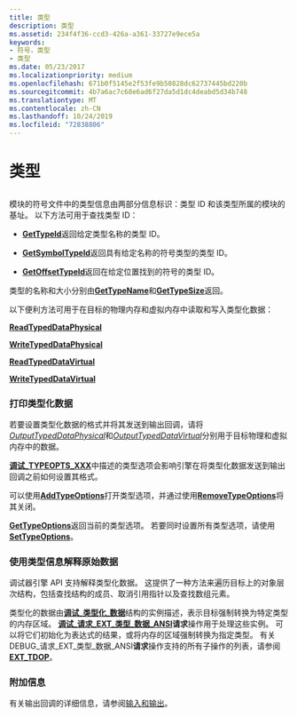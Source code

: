 ```yaml
---
title: 类型
description: 类型
ms.assetid: 234f4f36-ccd3-426a-a361-33727e9ece5a
keywords:
- 符号，类型
- 类型
ms.date: 05/23/2017
ms.localizationpriority: medium
ms.openlocfilehash: 671b0f5145e2f53fe9b50828dc62737445bd220b
ms.sourcegitcommit: 4b7a6ac7c68e6ad6f27da5d1dc4deabd5d34b748
ms.translationtype: MT
ms.contentlocale: zh-CN
ms.lasthandoff: 10/24/2019
ms.locfileid: "72838806"
---
```

# <a name="types"></a>类型


## <span id="ddk_types_dbx"></span><span id="DDK_TYPES_DBX"></span>


模块的符号文件中的类型信息由两部分信息标识：类型 ID 和该类型所属的模块的基址。 以下方法可用于查找类型 ID：

-   [**GetTypeId**](https://docs.microsoft.com/windows-hardware/drivers/ddi/dbgeng/nf-dbgeng-idebugsymbols3-gettypeid)返回给定类型名称的类型 ID。

-   [**GetSymbolTypeId**](https://docs.microsoft.com/windows-hardware/drivers/ddi/dbgeng/nf-dbgeng-idebugsymbols3-getsymboltypeid)返回具有给定名称的符号类型的类型 ID。

-   [**GetOffsetTypeId**](https://docs.microsoft.com/windows-hardware/drivers/ddi/dbgeng/nf-dbgeng-idebugsymbols3-getoffsettypeid)返回在给定位置找到的符号的类型 ID。

类型的名称和大小分别由[**GetTypeName**](https://docs.microsoft.com/windows-hardware/drivers/ddi/dbgeng/nf-dbgeng-idebugsymbols3-gettypename)和[**GetTypeSize**](https://docs.microsoft.com/windows-hardware/drivers/ddi/dbgeng/nf-dbgeng-idebugsymbols3-gettypesize)返回。

以下便利方法可用于在目标的物理内存和虚拟内存中读取和写入类型化数据：

[**ReadTypedDataPhysical**](https://docs.microsoft.com/windows-hardware/drivers/ddi/dbgeng/nf-dbgeng-idebugsymbols3-readtypeddataphysical)

[**WriteTypedDataPhysical**](https://docs.microsoft.com/windows-hardware/drivers/ddi/dbgeng/nf-dbgeng-idebugsymbols3-writetypeddataphysical)

[**ReadTypedDataVirtual**](https://docs.microsoft.com/windows-hardware/drivers/ddi/dbgeng/nf-dbgeng-idebugsymbols3-readtypeddatavirtual)

[**WriteTypedDataVirtual**](https://docs.microsoft.com/windows-hardware/drivers/ddi/dbgeng/nf-dbgeng-idebugsymbols3-writetypeddatavirtual)

### <a name="span-idprinting_typed_dataspanspan-idprinting_typed_dataspanprinting-typed-data"></a><span id="printing_typed_data"></span><span id="PRINTING_TYPED_DATA"></span>打印类型化数据

若要设置类型化数据的格式并将其发送到输出回调，请将[*OutputTypedDataPhysical*](https://docs.microsoft.com/windows-hardware/drivers/ddi/dbgeng/nf-dbgeng-idebugsymbols3-outputtypeddataphysical)和[*OutputTypedDataVirtual*](https://docs.microsoft.com/windows-hardware/drivers/ddi/dbgeng/nf-dbgeng-idebugsymbols3-outputtypeddatavirtual)分别用于目标物理和虚拟内存中的数据。

[**调试\_TYPEOPTS\_XXX**](https://docs.microsoft.com/windows-hardware/drivers/debugger/debug-typeopts-xxx)中描述的类型选项会影响引擎在将类型化数据发送到输出回调之前如何设置其格式。

可以使用[**AddTypeOptions**](https://docs.microsoft.com/windows-hardware/drivers/ddi/dbgeng/nf-dbgeng-idebugsymbols3-addtypeoptions)打开类型选项，并通过使用[**RemoveTypeOptions**](https://docs.microsoft.com/windows-hardware/drivers/ddi/dbgeng/nf-dbgeng-idebugsymbols3-removetypeoptions)将其关闭。

[**GetTypeOptions**](https://docs.microsoft.com/windows-hardware/drivers/ddi/dbgeng/nf-dbgeng-idebugsymbols3-gettypeoptions)返回当前的类型选项。 若要同时设置所有类型选项，请使用[**SetTypeOptions**](https://docs.microsoft.com/windows-hardware/drivers/ddi/dbgeng/nf-dbgeng-idebugsymbols3-settypeoptions)。

### <a name="span-idinterpreting_raw_data_using_type_informationspanspan-idinterpreting_raw_data_using_type_informationspaninterpreting-raw-data-using-type-information"></a><span id="interpreting_raw_data_using_type_information"></span><span id="INTERPRETING_RAW_DATA_USING_TYPE_INFORMATION"></span>使用类型信息解释原始数据

调试器引擎 API 支持解释类型化数据。 这提供了一种方法来遍历目标上的对象层次结构，包括查找结构的成员、取消引用指针以及查找数组元素。

类型化的数据由[**调试\_类型化\_数据**](https://docs.microsoft.com/windows-hardware/drivers/ddi/wdbgexts/ns-wdbgexts-_debug_typed_data)结构的实例描述，表示目标强制转换为特定类型的内存区域。 [**调试\_请求\_EXT\_类型\_数据\_ANSI**](https://docs.microsoft.com/windows-hardware/drivers/debugger/debug-request-ext-typed-data-ansi)**请求**操作用于处理这些实例。 可以将它们初始化为表达式的结果，或将内存的区域强制转换为指定类型。 有关 DEBUG\_请求\_EXT\_类型\_数据\_ANSI**请求**操作支持的所有子操作的列表，请参阅[**EXT\_TDOP**](https://docs.microsoft.com/windows-hardware/drivers/ddi/wdbgexts/ne-wdbgexts-_ext_tdop)。

### <a name="span-idadditional_informationspanspan-idadditional_informationspanadditional-information"></a><span id="additional_information"></span><span id="ADDITIONAL_INFORMATION"></span>附加信息

有关输出回调的详细信息，请参阅[输入和输出](using-input-and-output.md)。

 

 





